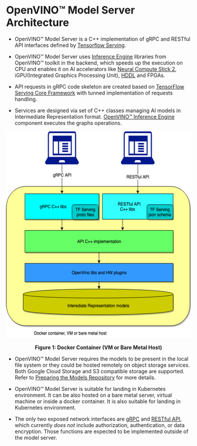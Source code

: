 # OpenVINO&trade; Model Server Architecture

- OpenVINO&trade; Model Server is a C++ implementation of gRPC and RESTful API interfaces defined by [Tensorflow Serving](https://www.tensorflow.org/tfx/guide/serving).

- OpenVINO&trade; Model Server uses [Inference Engine](https://docs.openvinotoolkit.org/latest/openvino_docs_IE_DG_inference_engine_intro.html) libraries from OpenVINO&trade; toolkit in the backend, which speeds up the execution on CPU and enables it on AI accelerators like [Neural Compute Stick 2](https://software.intel.com/content/www/us/en/develop/hardware/neural-compute-stick.html), iGPU(Integrated Graphics Processing Unit), [HDDL](https://docs.openvinotoolkit.org/2018_R5/_docs_IE_DG_supported_plugins_HDDL.html) and FPGAs.

- API requests in gRPC code skeleton are created based on [TensorFlow Serving Core Framework](https://www.tensorflow.org/tfx/guide/serving) with tunned implementation of requests handling.

- Services are designed via set of C++ classes managing AI models in Intermediate Representation format. [OpenVINO&trade; Inference Engine](https://docs.openvinotoolkit.org/latest/openvino_docs_IE_DG_inference_engine_intro.html) component executes the graphs operations.

<p align="center">
  <img width="548" height="564" src="serving-c.png">
</p>

**<div align="center">Figure 1: Docker Container (VM or Bare Metal Host)</div>**

- OpenVINO&trade; Model Server requires the models to be present in the local file system or they could be hosted remotely on object storage services. Both Google Cloud Storage and S3 compatible storage are supported. Refer to [Preparing the Models Repository](./models_repository.md) for more details.

- OpenVINO&trade; Model Server is suitable for landing in Kubernetes environment. It can be also hosted on a bare metal server, virtual machine or inside a docker container. It is also suitable for landing in Kubernetes environment. 

- The only two exposed network interfaces are [gRPC](./ModelServerGRPCAPI.md) and [RESTful API](./ModelServerRESTAPI.md), which currently _does not_ include authorization, authentication, or data encryption. Those functions are expected to be implemented outside of the model server.